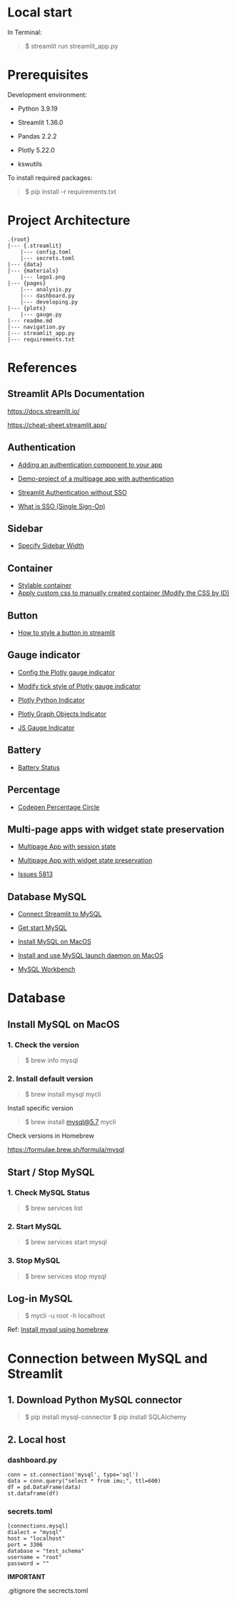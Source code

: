 # Local start

In Terminal:

> $ streamlit run streamlit_app.py


# Prerequisites

Development environment:

- Python 3.9.19
- Streamlit 1.36.0
- Pandas 2.2.2
- Plotly 5.22.0

- kswutils

To install required packages:

> $ pip install -r requirements.txt


# Project Architecture

```
.{root}
|--- {.streamlit}
    |--- config.toml
    |--- secrets.toml
|--- {data} 
|--- {materials}
    |--- logo1.png
|--- {pages}
    |--- analysis.py
    |--- dashboard.py
    |--- developing.py
|--- {plots}
    |--- gauge.py
|--- readme.md
|--- navigation.py
|--- streamlit_app.py
|--- requirements.txt
```

# References

## Streamlit APIs Documentation

https://docs.streamlit.io/

https://cheat-sheet.streamlit.app/


## Authentication

- [Adding an authentication component to your app](https://blog.streamlit.io/streamlit-authenticator-part-1-adding-an-authentication-component-to-your-app/)

- [Demo-project of a multipage app with authentication](https://github.com/blackary/streamlit-login?tab=readme-ov-file)

- [Streamlit Authentication without SSO](https://docs.streamlit.io/knowledge-base/deploy/authentication-without-sso)

- [What is SSO (Single Sign-On)](https://aws.amazon.com/tw/what-is/sso/)


## Sidebar

- [Specify Sidebar Width](https://discuss.streamlit.io/t/specify-sidebar-width/45866)


## Container

- [Stylable container](https://arnaudmiribel.github.io/streamlit-extras/extras/stylable_container/)
- [Apply custom css to manually created container (Modify the CSS by ID)](https://discuss.streamlit.io/t/applying-custom-css-to-manually-created-containers/33428/1) 


## Button

- [How to style a button in streamlit](https://stackoverflow.com/questions/69478972/how-to-style-a-button-in-streamlit)


## Gauge indicator

- [Config the Plotly gauge indicator](https://discuss.streamlit.io/t/plotly-gauge-overwriting-itself/46651)

- [Modify tick style of Plotly gauge indicator](https://stackoverflow.com/questions/69072792/how-to-add-legends-on-gauge-chart-using-plotly-graph-object)

- [Plotly Python Indicator](https://plotly.com/python/indicator/)

- [Plotly Graph Objects Indicator](https://plotly.com/python-api-reference/generated/plotly.graph_objects.indicator.html)

- [JS Gauge Indicator](https://www.cssscript.com/customizable-gauge-canvas/)


## Battery

- [Battery Status](https://tutorials-warehouse.blogspot.com/2023/03/display-battery-status-using-html-css.html)

## Percentage

- [Codepen Percentage Circle](https://codepen.io/sergiopedercini/pen/jmKdbj)


## Multi-page apps with widget state preservation

- [Multipage App with session state](https://discuss.streamlit.io/t/multi-page-app-with-session-state/3074)

- [Multipage App with widget state preservation](https://discuss.streamlit.io/t/multi-page-apps-with-widget-state-preservation-the-simple-way/22303)

- [Issues 5813](https://github.com/streamlit/streamlit/issues/5813)


## Database MySQL

- [Connect Streamlit to MySQL](https://docs.streamlit.io/develop/tutorials/databases/mysql)

- [Get start MySQL](https://dev.mysql.com/doc/mysql-getting-started/en/)

- [Install MySQL on MacOS](https://dev.mysql.com/doc/refman/8.0/en/macos-installation-launchd.html)

- [Install and use MySQL launch daemon on MacOS](https://dev.mysql.com/doc/refman/8.0/en/macos-installation-launchd.html)

- [MySQL Workbench](https://dev.mysql.com/doc/workbench/en/)


# Database

## Install MySQL on MacOS

### 1. Check the version

> $ brew info mysql

### 2. Install default version

> $ brew install mysql mycli

Install specific version

> $ brew install mysql@5.7 mycli

Check versions in Homebrew

https://formulae.brew.sh/formula/mysql

## Start / Stop MySQL

### 1. Check MySQL Status

> $ brew services list

### 2. Start MySQL

> $ brew services start mysql

### 3. Stop MySQL

> $ brew services stop mysql

## Log-in MySQL

> $ mycli -u root -h localhost


Ref: [Install mysql using homebrew](https://myapollo.com.tw/blog/install-mysql-using-homebrew/)


# Connection between MySQL and Streamlit

## 1. Download Python MySQL connector

> $ pip install mysql-connector
> $ pip install SQLAlchemy

## 2. Local host

### dashboard.py

```
conn = st.connection('mysql', type='sql')
data = conn.query("select * from imu;", ttl=600)
df = pd.DataFrame(data)
st.dataframe(df)
```

### secrets.toml

```
[connections.mysql]
dialect = "mysql"
host = "localhost"
port = 3306
database = "test_schema"
username = "root"
password = ""
```

**IMPORTANT**

.gitignore the secrects.toml



